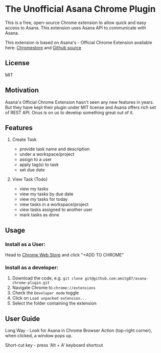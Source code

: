# The Unofficial Asana Chrome Plugin

This is a free, open-source Chrome extension to allow quick and easy access 
to Asana. This extension uses Asana API to communicate with Asana.

This extension is based on Asana's - Official Chrome Extension available here:
[Chromestore](https://chrome.google.com/webstore/detail/asana-extension-for-chrom/khnpeclbnipcdacdkhejifenadikeghk)
and [Github source](https://github.com/Asana/Chrome-Extension-Example)


## License
MIT

## Motivation
Asana's Official Chrome Extension hasn't seen any new features in years.
But they have kept their plugin under MIT license and Asana offers rich set 
of REST API. Onus is on us to develop something great out of it.


## Features

1. Create Task
    - provide task name and description
    - under a workspace/project
    - assign to a user
    - apply tag(s) to task
    - set due date

2. View Task (Todo)
    - view my tasks
    - view my tasks by due date
    - view my tasks for today
    - view tasks in a workspace/project
    - view tasks assigned to another user
    - mark tasks as done
    
## Usage
### Install as a User:
Head to [Chrome Web Store](https://chrome.google.com/webstore/detail/asanang-asana-extension-f/mcfgjehdbegcfjeecdgdpjlmfbeamgdd) and click "+ADD TO CHROME"

### Install as a developer:
  1. Download the code, e.g. `git clone git@github.com:amitg87/asana-chrome-plugin.git`
  2. Navigate Chrome to `chrome://extensions`
  3. Check the `Developer mode` toggle
  4. Click on `Load unpacked extension...`
  5. Select the folder containing the extension

## User Guide
Long Way - Look for Asana in Chrome Browser Action (top-right corner),
 when clicked, a window pops up.
 
Short-cut key - press 'Alt + A' keyboard shortcut